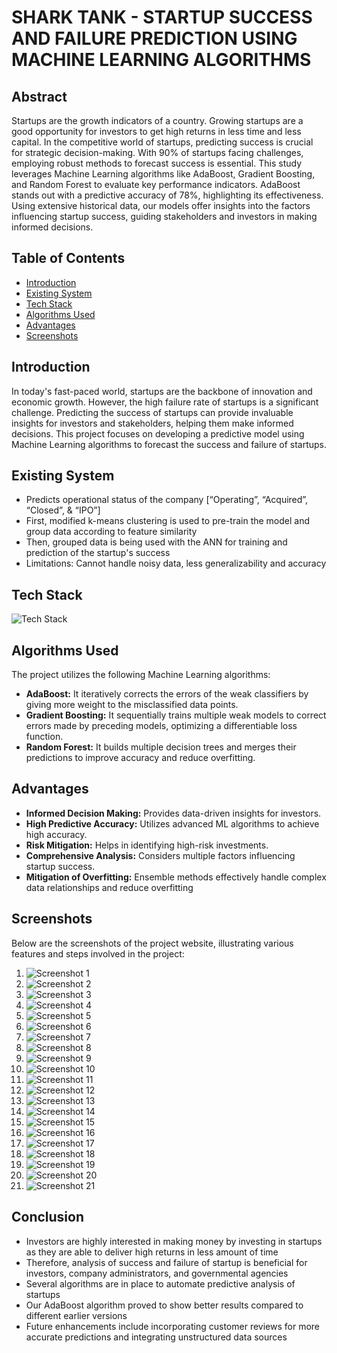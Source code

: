 # SHARK TANK - STARTUP SUCCESS AND FAILURE PREDICTION USING MACHINE LEARNING ALGORITHMS

## Abstract
Startups are the growth indicators of a country. Growing startups are a good opportunity for investors to get high returns in less time and less capital. In the competitive world of startups, predicting success is crucial for strategic decision-making. With 90% of startups facing challenges, employing robust methods to forecast success is essential. This study leverages Machine Learning algorithms like AdaBoost, Gradient Boosting, and Random Forest to evaluate key performance indicators. AdaBoost stands out with a predictive accuracy of 78%, highlighting its effectiveness. Using extensive historical data, our models offer insights into the factors influencing startup success, guiding stakeholders and investors in making informed decisions.

## Table of Contents
- [Introduction](#introduction)
- [Existing System](#existing-system)
- [Tech Stack](#tech-stack)
- [Algorithms Used](#algorithms-used)
- [Advantages](#advantages)
- [Screenshots](#screenshots)

## Introduction
In today's fast-paced world, startups are the backbone of innovation and economic growth. However, the high failure rate of startups is a significant challenge. Predicting the success of startups can provide invaluable insights for investors and stakeholders, helping them make informed decisions. This project focuses on developing a predictive model using Machine Learning algorithms to forecast the success and failure of startups.

## Existing System
- Predicts operational status of the company [“Operating”, “Acquired”, “Closed”, & “IPO”]
- First, modified k-means clustering is used to pre-train the model and group data according to feature similarity
- Then, grouped data is being used with the ANN for training and prediction of the startup's success
- Limitations: Cannot handle noisy data, less generalizability and accuracy 


## Tech Stack
![Tech Stack](path_to_tech_stack_image)



## Algorithms Used
The project utilizes the following Machine Learning algorithms:
- **AdaBoost:** It iteratively corrects the errors of the weak classifiers by giving more weight to the misclassified data points.
- **Gradient Boosting:** It sequentially trains multiple weak models to correct errors made by preceding models, optimizing a differentiable loss function.
- **Random Forest:** It builds multiple decision trees and merges their predictions to improve accuracy and reduce overfitting.

## Advantages
- **Informed Decision Making:** Provides data-driven insights for investors.
- **High Predictive Accuracy:** Utilizes advanced ML algorithms to achieve high accuracy.
- **Risk Mitigation:** Helps in identifying high-risk investments.
- **Comprehensive Analysis:** Considers multiple factors influencing startup success.
- **Mitigation of Overfitting:** Ensemble methods effectively handle complex data relationships and reduce overfitting


## Screenshots
Below are the screenshots of the project website, illustrating various features and steps involved in the project:

1. ![Screenshot 1](path_to_screenshot_1)
2. ![Screenshot 2](path_to_screenshot_2)
3. ![Screenshot 3](path_to_screenshot_3)
4. ![Screenshot 4](path_to_screenshot_4)
5. ![Screenshot 5](path_to_screenshot_5)
6. ![Screenshot 6](path_to_screenshot_6)
7. ![Screenshot 7](path_to_screenshot_7)
8. ![Screenshot 8](path_to_screenshot_8)
9. ![Screenshot 9](path_to_screenshot_9)
10. ![Screenshot 10](path_to_screenshot_10)
11. ![Screenshot 11](path_to_screenshot_11)
12. ![Screenshot 12](path_to_screenshot_12)
13. ![Screenshot 13](path_to_screenshot_13)
14. ![Screenshot 14](path_to_screenshot_14)
15. ![Screenshot 15](path_to_screenshot_15)
16. ![Screenshot 16](path_to_screenshot_16)
17. ![Screenshot 17](path_to_screenshot_17)
18. ![Screenshot 18](path_to_screenshot_18)
19. ![Screenshot 19](path_to_screenshot_19)
20. ![Screenshot 20](path_to_screenshot_20)
21. ![Screenshot 21](path_to_screenshot_21)

## Conclusion
- Investors are highly interested in making money by investing in startups as they are able to deliver high returns in less amount of time
- Therefore, analysis of success and failure of startup is beneficial for investors, company administrators, and governmental agencies
- Several algorithms are in place to automate predictive analysis of startups
- Our AdaBoost algorithm proved to show better results compared to different earlier versions
- Future enhancements include incorporating customer reviews for more accurate predictions and integrating unstructured data sources
